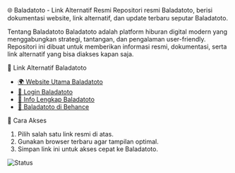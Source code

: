 🌐 Baladatoto - Link Alternatif Resmi
Repositori resmi Baladatoto, berisi dokumentasi website, link alternatif, dan update terbaru seputar Baladatoto.

Tentang Baladatoto
Baladatoto adalah platform hiburan digital modern yang menggabungkan strategi, tantangan, dan pengalaman user-friendly.  
Repositori ini dibuat untuk memberikan informasi resmi, dokumentasi, serta link alternatif yang bisa diakses kapan saja.

🔗 Link Alternatif Baladatoto
- [🌍 Website Utama Baladatoto](https://baladatoto.ing)
- [🔑 Login Baladatoto](https://linktr.ee/BALADATOTO1)
- [📖 Info Lengkap Baladatoto](https://about.me/baladatoto)
- [🎨 Baladatoto di Behance](https://www.behance.net/baladatoto)

📖 Cara Akses
1. Pilih salah satu link resmi di atas.  
2. Gunakan browser terbaru agar tampilan optimal.  
3. Simpan link ini untuk akses cepat ke Baladatoto.

![Status](https://img.shields.io/badge/Update-2025-green)
